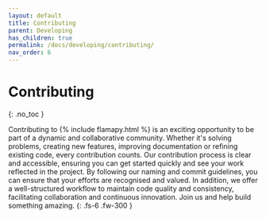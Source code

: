 ```yaml
---
layout: default
title: Contributing
parent: Developing
has_children: true
permalink: /docs/developing/contributing/
nav_order: 6
---
```


# Contributing
{: .no_toc }

Contributing to {% include flamapy.html %} is an exciting opportunity to be part of a dynamic and collaborative community. Whether it's solving problems, creating new features, improving documentation or refining existing code, every contribution counts. Our contribution process is clear and accessible, ensuring you can get started quickly and see your work reflected in the project. By following our naming and commit guidelines, you can ensure that your efforts are recognised and valued. In addition, we offer a well-structured workflow to maintain code quality and consistency, facilitating collaboration and continuous innovation. Join us and help build something amazing.
{: .fs-6 .fw-300 }
